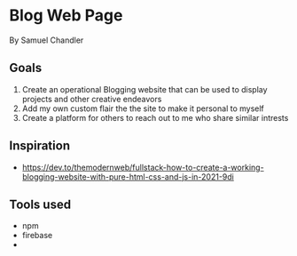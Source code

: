 # Blog Web Page
By Samuel Chandler

## Goals 
1. Create an operational Blogging website that can be used to display projects and other creative endeavors
2. Add my own custom flair the the site to make it personal to myself 
3. Create a platform for others to reach out to me who share similar intrests 

## Inspiration
   - https://dev.to/themodernweb/fullstack-how-to-create-a-working-blogging-website-with-pure-html-css-and-js-in-2021-9di

## Tools used 
- npm 
- firebase 
- 